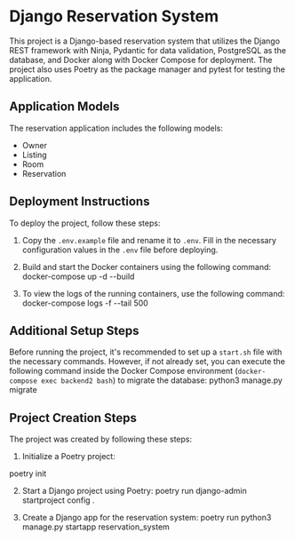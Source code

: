 # Django Reservation System

This project is a Django-based reservation system that utilizes the Django REST framework with Ninja, Pydantic for data validation, PostgreSQL as the database, and Docker along with Docker Compose for deployment. The project also uses Poetry as the package manager and pytest for testing the application.

## Application Models

The reservation application includes the following models:

- Owner
- Listing
- Room
- Reservation

## Deployment Instructions

To deploy the project, follow these steps:

1. Copy the `.env.example` file and rename it to `.env`. Fill in the necessary configuration values in the `.env` file before deploying.

2. Build and start the Docker containers using the following command:
docker-compose up -d --build

3. To view the logs of the running containers, use the following command:
docker-compose logs -f --tail 500
## Additional Setup Steps

Before running the project, it's recommended to set up a `start.sh` file with the necessary commands. However, if not already set, you can execute the following command inside the Docker Compose environment (`docker-compose exec backend2 bash`) to migrate the database:
python3 manage.py migrate

## Project Creation Steps

The project was created by following these steps:

1. Initialize a Poetry project:

poetry init

2. Start a Django project using Poetry:
poetry run django-admin startproject config .

3. Create a Django app for the reservation system:
poetry run python3 manage.py startapp reservation_system



